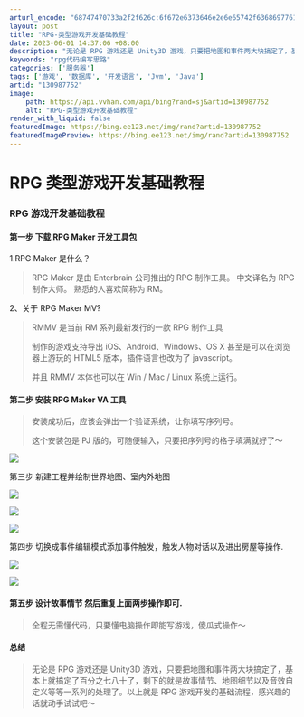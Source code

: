 ```yaml
---
arturl_encode: "68747470733a2f2f626c:6f672e6373646e2e6e65742f63686977616e675f616e64792f:61727469636c652f64657461696c732f313330393837373532"
layout: post
title: "RPG-类型游戏开发基础教程"
date: 2023-06-01 14:37:06 +08:00
description: "无论是 RPG 游戏还是 Unity3D 游戏，只要把地图和事件两大块搞定了，基本上就搞定了百分之七"
keywords: "rpg代码编写思路"
categories: ['服务器']
tags: ['游戏', '数据库', '开发语言', 'Jvm', 'Java']
artid: "130987752"
image:
    path: https://api.vvhan.com/api/bing?rand=sj&artid=130987752
    alt: "RPG-类型游戏开发基础教程"
render_with_liquid: false
featuredImage: https://bing.ee123.net/img/rand?artid=130987752
featuredImagePreview: https://bing.ee123.net/img/rand?artid=130987752
---
```


# RPG 类型游戏开发基础教程

### RPG 游戏开发基础教程

#### 第一步 下载 RPG Maker 开发工具包

1.RPG Maker 是什么？

> RPG Maker 是由 Enterbrain 公司推出的 RPG 制作工具。 中文译名为 RPG 制作大师。 熟悉的人喜欢简称为 RM。

2、关于 RPG Maker MV?

> RMMV 是当前 RM 系列最新发行的一款 RPG 制作工具
>
> 制作的游戏支持导出 iOS、Android、Windows、OS X 甚至是可以在浏览器上游玩的 HTML5 版本，插件语言也改为了 javascript。
>
> 并且 RMMV 本体也可以在 Win / Mac / Linux 系统上运行。

#### 第二步 安装 RPG Maker VA 工具

> 安装成功后，应该会弹出一个验证系统，让你填写序列号。
>
> 这个安装包是 PJ 版的，可随便输入，只要把序列号的格子填满就好了～

![](https://i-blog.csdnimg.cn/blog_migrate/f7c5c213f9a2a8fa2cec3378109a1ed4.jpeg)

第三步 新建工程并绘制世界地图、室内外地图

![](https://i-blog.csdnimg.cn/blog_migrate/e24459160a93b63c1858ccb000e7b61e.png)

![](https://i-blog.csdnimg.cn/blog_migrate/7935c34674db4dd9766f1df40c0d24ce.jpeg)

![](https://i-blog.csdnimg.cn/blog_migrate/24d3bfaf7268225deed211d35b7daf2c.jpeg)

第四步 切换成事件编辑模式添加事件触发，触发人物对话以及进出房屋等操作.

![](https://i-blog.csdnimg.cn/blog_migrate/29620c2f955edca661b9e1620a61f9ca.jpeg)

![](https://i-blog.csdnimg.cn/blog_migrate/0d316563956d19e4d5ccef6b44c5e88d.jpeg)

#### 第五步 设计故事情节 然后重复上面两步操作即可.

> 全程无需懂代码，只要懂电脑操作即能写游戏，傻瓜式操作～

#### 总结

> 无论是 RPG 游戏还是 Unity3D 游戏，只要把地图和事件两大块搞定了，基本上就搞定了百分之七八十了，剩下的就是故事情节、地图细节以及音效自定义等等一系列的处理了。以上就是 RPG 游戏开发的基础流程，感兴趣的话就动手试试吧～

####